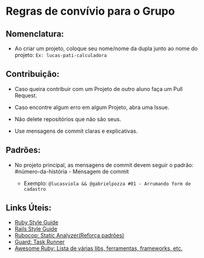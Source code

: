 # Regras de convívio para o Grupo

## Nomenclatura:

* Ao criar um projeto, coloque seu nome/nome da dupla junto ao
nome do projeto: `Ex: lucas-pati-calculadora`

## Contribuição:

* Caso queira contribuir com um Projeto de outro aluno faça um Pull Request.

* Caso encontre algum erro em algum Projeto, abra uma Issue.

* Não delete repositórios que não são seus.

* Use mensagens de commit claras e explicativas.

## Padrões:

* No projeto principal, as  mensagens de commit devem seguir o padrão:
#número-da-história<nome-da-dupla> - Mensagem de commit
	* Exemplo: `@lucasviola && @gabrielpozza #01 - Arrumando form de cadastro`

## Links Úteis:

* [Ruby Style Guide](https://github.com/rubensmabueno/ruby-style-guide/blob/master/README-PT-BR.md)
* [Rails Style Guide](https://github.com/bbatsov/rails-style-guide)
* [Rubocop: Static Analyzer(Reforça padrões)](https://github.com/bbatsov/rubocop)
* [Guard: Task Runner](https://github.com/guard/guard)
* [Awesome Ruby: Lista de várias libs, ferramentas, frameworks, etc.](https://github.com/markets/awesome-ruby)
